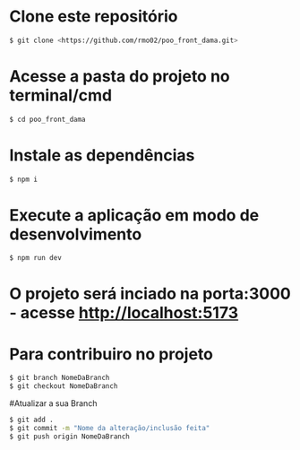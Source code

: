 # Clone este repositório
```bash
$ git clone <https://github.com/rmo02/poo_front_dama.git>
```

# Acesse a pasta do projeto no terminal/cmd
```bash
$ cd poo_front_dama
```

# Instale as dependências
```bash
$ npm i
```

# Execute a aplicação em modo de desenvolvimento
```bash
$ npm run dev
```
# O projeto será inciado na porta:3000 - acesse <http://localhost:5173>

# Para contribuiro no projeto
```bash
$ git branch NomeDaBranch
$ git checkout NomeDaBranch
```
#Atualizar a sua Branch
```bash
$ git add .
$ git commit -m "Nome da alteração/inclusão feita"
$ git push origin NomeDaBranch
```
